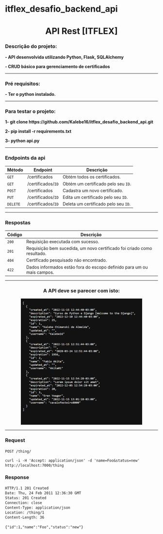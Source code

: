 # itflex_desafio_backend_api

<h1 align="center">API Rest [ITFLEX]</h1>

<h3>Descrição do projeto:</h3>
<p><strong>- API desenvolvida utilizando Python, Flask, SQLAlchemy</strong></p>
<p><strong>- CRUD básico para gerenciamento de certificados</strong></p>
<hr>



<h3>Pré requisitos:</h3>
<p><strong>- Ter o python instalado.</strong></p>
<hr>

<h3>Para testar o projeto:</h3>
<p><strong>1- git clone https://github.com/Kalebe16/itflex_desafio_backend_api.git</strong></p>
<p><strong>2- pip install -r requirements.txt</strong></p>
<p><strong>3- python api.py</strong></p>
<hr>



<h3>Endpoints da api</h3>

| Método   | Endpoint | Descrição  |
| -------- | -------- | ---------- |
| `GET`    | /certificados  | Obtém todos os certificados. | 
| `GET`    | /certificados/`ID` | Obtém um certificado pelo seu `ID`. |
| `POST`   | /certificados  | Cadastra um novo certificado. |
| `PUT`    | /certificados/`ID` | Edita um certificado pelo seu `ID`. |
| `DELETE` | /certificados/`ID` | Deleta um certificado pelo seu `ID`. |
<hr>

<h3>Respostas</h3>

| Código  | Descrição                                                              |
| ------- | ---------------------------------------------------------------------- |
| `200`     | Requisição executada com sucesso.                                      |
| `201`     | Requisição bem sucedida, um novo certificado foi criado como resultado.|
| `404`     | Certificado pesquisado não encontrado.                                 |
| `422`     | Dados informados estão fora do escopo definido para um ou mais campos. |

<hr>

<h3 align="center">A API deve se parecer com isto:</h3>
<div align="center"><img width=400 src="./imgs_readme/img_get_all.png"></div>
<hr>

### Request

`POST /thing/`

    curl -i -H 'Accept: application/json' -d 'name=Foo&status=new' http://localhost:7000/thing


### Response

    HTTP/1.1 201 Created
    Date: Thu, 24 Feb 2011 12:36:30 GMT
    Status: 201 Created
    Connection: close
    Content-Type: application/json
    Location: /thing/1
    Content-Length: 36

    {"id":1,"name":"Foo","status":"new"}

